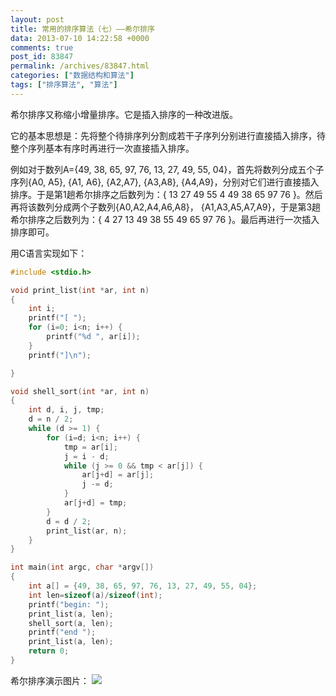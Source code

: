 ```yaml
---
layout: post
title: 常用的排序算法（七）——希尔排序
data: 2013-07-10 14:22:58 +0000
comments: true
post_id: 83847
permalink: /archives/83847.html
categories: ["数据结构和算法"]
tags: ["排序算法", "算法"]
---
```


希尔排序又称缩小增量排序。它是插入排序的一种改进版。

它的基本思想是：先将整个待排序列分割成若干子序列分别进行直接插入排序，待整个序列基本有序时再进行一次直接插入排序。

例如对于数列A={49, 38, 65, 97, 76, 13, 27, 49, 55, 04}，首先将数列分成五个子序列{A0, A5}, {A1, A6}, {A2,A7}, {A3,A8}, {A4,A9}，分别对它们进行直接插入排序。于是第1趟希尔排序之后数列为：{ 13 27 49 55 4 49 38 65 97 76 }。然后再将该数列分成两个子数列{A0,A2,A4,A6,A8}， {A1,A3,A5,A7,A9}，于是第3趟希尔排序之后数列为：{ 4 27 13 49 38 55 49 65 97 76 }。最后再进行一次插入排序即可。


用C语言实现如下：

``` c
#include <stdio.h>

void print_list(int *ar, int n)
{
    int i;
    printf("[ ");
    for (i=0; i<n; i++) {
        printf("%d ", ar[i]);
    }
    printf("]\n");

}

void shell_sort(int *ar, int n)
{
    int d, i, j, tmp;
    d = n / 2;
    while (d >= 1) {
        for (i=d; i<n; i++) {
            tmp = ar[i];
            j = i - d;
            while (j >= 0 && tmp < ar[j]) {
                ar[j+d] = ar[j];
                j -= d;
            }
            ar[j+d] = tmp;
        }
        d = d / 2;
        print_list(ar, n);
    }
}

int main(int argc, char *argv[])
{
    int a[] = {49, 38, 65, 97, 76, 13, 27, 49, 55, 04};
    int len=sizeof(a)/sizeof(int);
    printf("begin: ");
    print_list(a, len);
    shell_sort(a, len);
    printf("end ");
    print_list(a, len);
    return 0;
}
```

希尔排序演示图片：
<img src="http://www.linuxeden.com/upimg/allimg/130504/1021141026-5.gif">

